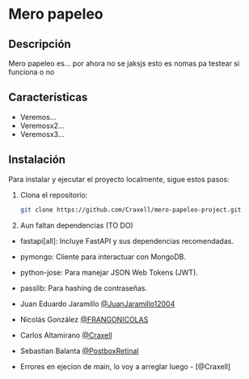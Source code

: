 # Mero papeleo

## Descripción

Mero papeleo es... por ahora no se jaksjs esto es nomas pa testear si funciona o no 

## Características

- Veremos...
- Veremosx2...
- Veremosx3...

## Instalación

Para instalar y ejecutar el proyecto localmente, sigue estos pasos:

1. Clona el repositorio:
   ```bash
   git clone https://github.com/Craxell/mero-papeleo-project.git
2. Aun faltan dependencias (TO DO)

- fastapi[all]: Incluye FastAPI y sus dependencias recomendadas.
- pymongo: Cliente para interactuar con MongoDB.
- python-jose: Para manejar JSON Web Tokens (JWT).
- passlib: Para hashing de contraseñas.

- Juan Eduardo Jaramillo [@JuanJaramillo12004](https://github.com/JuanJaramillo12004)
- Nicolás González [@FRANGONICOLAS](https://github.com/FRANGONICOLAS)
- Carlos Altamirano [@Craxell](https://github.com/Craxell)
- Sebastian Balanta [@PostboxRetinal](https://github.com/PostboxRetinal)


- Errores en ejecion de main, lo voy a arreglar luego - [@Craxell]